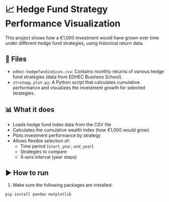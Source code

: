 # 📈 Hedge Fund Strategy Performance Visualization

This project shows how a €1,000 investment would have grown over time under different hedge fund strategies, using historical return data.

## 📁 Files

- `edhec-hedgefundindices.csv`: Contains monthly returns of various hedge fund strategies (data from EDHEC Business School).
- `strategy_plot.py`: A Python script that calculates cumulative performance and visualizes the investment growth for selected strategies.

## 📊 What it does

- Loads hedge fund index data from the CSV file
- Calculates the cumulative wealth index (how €1,000 would grow)
- Plots investment performance by strategy
- Allows flexible selection of:
  - Time period (`start_year`, `end_year`)
  - Strategies to compare
  - X-axis interval (year steps)

## ▶️ How to run

1. Make sure the following packages are installed:

```bash
pip install pandas matplotlib
